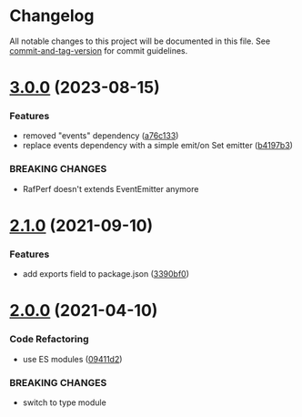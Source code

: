 # Changelog

All notable changes to this project will be documented in this file. See [commit-and-tag-version](https://github.com/absolute-version/commit-and-tag-version) for commit guidelines.

# [3.0.0](https://github.com/dmnsgn/raf-perf/compare/v2.1.0...v3.0.0) (2023-08-15)


### Features

* removed "events" dependency ([a76c133](https://github.com/dmnsgn/raf-perf/commit/a76c133864d7797460161b32c8206f5b1119b0b3))
* replace events dependency with a simple emit/on Set emitter ([b4197b3](https://github.com/dmnsgn/raf-perf/commit/b4197b3b90f1ddbda78a6f020f576b65310b7383))


### BREAKING CHANGES

* RafPerf doesn't extends EventEmitter anymore



# [2.1.0](https://github.com/dmnsgn/raf-perf/compare/v2.0.0...v2.1.0) (2021-09-10)


### Features

* add exports field to package.json ([3390bf0](https://github.com/dmnsgn/raf-perf/commit/3390bf07f0839579961e7c399100bd305e15fa66))



# [2.0.0](https://github.com/dmnsgn/raf-perf/compare/v1.2.0...v2.0.0) (2021-04-10)


### Code Refactoring

* use ES modules ([09411d2](https://github.com/dmnsgn/raf-perf/commit/09411d29a1dee3e880b6029415a44d5a5f8fd1b4))


### BREAKING CHANGES

* switch to type module
